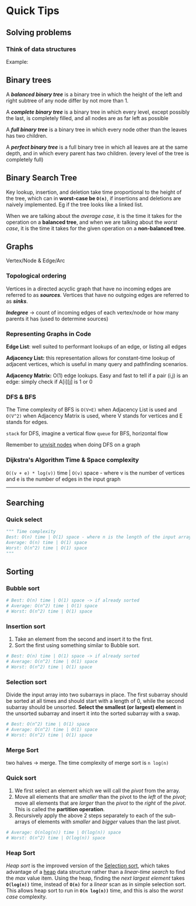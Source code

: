# Quick Tips

## Solving problems

### Think of data structures

Example:

## Binary trees

A ***balanced binary tree*** is a binary tree in which the height of the left and right subtree of any node differ by not more than 1.

A ***complete binary tree*** is a binary tree in which every level, except
possibly the last, is completely filled, and all nodes are as far left as possible

A ***full binary tree*** is a binary tree in which every node other than the leaves has two children.

A ***perfect binary tree*** is a full binary tree in which all leaves are at the same depth, and in which every parent has two children. (every level of the tree is completely full)

## **Binary Search Tree**

Key lookup, insertion, and deletion take time proportional to the height of the tree, which can in **worst-case be `O(n)`**, if insertions and deletions are naively implemented. Eg if the tree looks like a linked list.

When we are talking about the *average case*, it is the time it takes for the operation on a **balanced tree**, and when we are talking about the *worst case*, it is the time it takes for the given operation on a **non-balanced tree**.

## Graphs

Vertex/Node & Edge/Arc

### Topological ordering

Vertices in a directed acyclic graph that have no incoming edges are referred to as ***sources**.* Vertices that have no outgoing edges are referred to as ***sinks***. 

***Indegree*** → count of incoming edges of each vertex/node or how many parents it has (used to determine sources)

### **Representing Graphs in Code**

**Edge List**: well suited to performant lookups of an edge, or listing all edges

**Adjacency List:** this representation allows for constant-time lookup of adjacent vertices, which is useful in many query and pathfinding scenarios. 

**Adjacency Matrix:** O(1) edge lookups. Easy and fast to tell if a pair (i,j) is an edge: simply check if A[i][j] is 1 or 0

### **DFS & BFS**

The Time complexity of BFS is `O(V+E)` when Adjacency List is used and `O(V^2)` when Adjacency Matrix is used, where V stands for vertices and E stands for edges.

`stack` for DFS, imagine a vertical flow `queue` for BFS, horizontal flow

Remember to [unvisit nodes](Searching%20733ff84c808c4c9cb5c40787b2df7b98.md) when doing DFS on a graph

### Dijkstra's Algorithm Time & Space complexity

`O((v + e) * log(v))` time | `O(v)` space - where v is the number of vertices and e is the number of edges in the input graph

---

## Searching

### Quick select

```python
""" Time complexity
Best: O(n) time | O(1) space - where n is the length of the input array 
Average: O(n) time | O(1) space
Worst: O(n^2) time | O(1) space
"""
```

## Sorting

### Bubble sort

```python
# Best: O(n) time | O(1) space -> if already sorted
# Average: O(n^2) time | O(1) space
# Worst: O(n^2) time | O(1) space
```

### Insertion sort

1. Take an element from the second and insert it to the first.
2. Sort the first using something similar to Bubble sort.

```python
# Best: O(n) time | O(1) space -> if already sorted
# Average: O(n^2) time | O(1) space
# Worst: O(n^2) time | O(1) space
```

### Selection sort

Divide the input array into two subarrays in place. The first subarray should be sorted at all times and should start with a length of 0, while the second subarray should be unsorted. **Select the smallest (or largest) element** in the unsorted subarray and insert it into the sorted subarray with a swap.

```python
# Best: O(n^2) time | O(1) space
# Average: O(n^2) time | O(1) space
# Worst: O(n^2) time | O(1) space
```

### Merge Sort

two halves → merge. The time complexity of merge sort is `n log(n)`

### Quick sort

1. We first select an element which we will call the *pivot* from the array.
2. Move all elements that are *smaller* than the pivot to the *left* of the *pivot*; move all elements that are *larger* than the *pivot* to the *right* of the *pivot*. This is called the **partition operation**.
3. Recursively apply the above 2 steps separately to each of the sub-arrays of elements with *smaller* and *bigger* values than the last pivot.

```python
# Average: O(nlog(n)) time | O(log(n)) space
# Worst: O(n^2) time | O(log(n)) space
```

### Heap Sort

*Heap sort* is the improved version of the [Selection sort](Sorting%20c597de5051f1415793ddcf72086aa93d.md), which takes advantage of a [heap](Heaps%20&%20Priority%20Queues%20bb4a8de1dbe54089854d8d03c833126c.md) data structure rather than a *linear-time search* to find the *max* value item. Using the heap, finding the *next largest element* takes **`O(log(n))`** time, instead of **`O(n)`** for a *linear* scan as in simple selection sort. This allows heap sort to run in **`O(n log(n))`** time, and this is also the *worst case* complexity.
